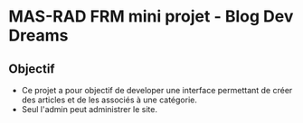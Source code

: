 # MAS-RAD FRM mini projet - Blog Dev Dreams
## Objectif
- Ce projet a pour objectif de developer une interface permettant de créer des
articles et de les associés à une catégorie.
- Seul l'admin peut administrer le site.

